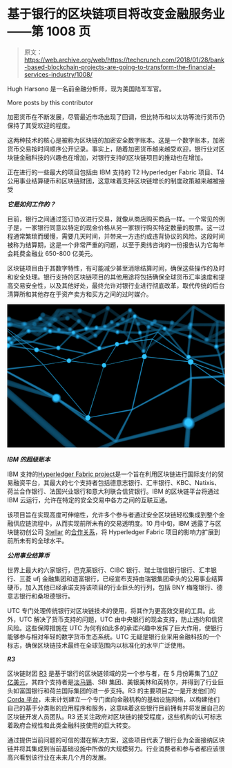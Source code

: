 # 基于银行的区块链项目将改变金融服务业——第 1008 页

> 原文：<https://web.archive.org/web/https://techcrunch.com/2018/01/28/bank-based-blockchain-projects-are-going-to-transform-the-financial-services-industry/1008/>

Hugh Harsono 是一名前金融分析师，现为美国陆军军官。

More posts by this contributor

加密货币在不断发展，尽管最近市场出现了回调，但比特币和以太坊等流行货币仍保持了其受欢迎的程度。

这两种技术的核心是被称为区块链的加密安全数字账本。这是一个数字账本，加密货币交易按时间顺序公开记录。事实上，随着加密货币越来越受欢迎，银行业对区块链金融科技的兴趣也在增加，对银行支持的区块链项目的推动也在增加。

正在进行的一些最大的项目包括由 IBM 支持的 T2 Hyperledger Fabric 项目、T4 公用事业结算硬币和区块链财团，这意味着支持区块链增长的制度政策越来越被接受

***它是如何工作的？***

目前，银行之间通过签订协议进行交易，就像从商店购买商品一样。一个常见的例子是，一家银行同意以特定的现金价格从另一家银行购买特定数量的股票。这一过程通常繁琐而缓慢，需要几天时间，并带来一方违约或违背协议的风险。这段时间被称为结算期，这是一个非常严重的问题，以至于奥纬咨询的一份报告认为它每年会耗费金融业 650-800 亿美元。

区块链项目由于其数字特性，有可能减少甚至消除结算时间，确保这些操作的及时和安全处理。银行支持的区块链项目的其他用途将包括确保全球货币汇率速度和提高交易安全性，以及其他好处，最终允许对银行业进行彻底改革，取代传统的后台清算所和其他存在于资产卖方和买方之间的过时媒介。

![](img/1cda16053a8f2c55729e1205421744bd.png)

***IBM 的超级账本***

IBM 支持的[Hyperledger Fabric project](https://web.archive.org/web/20200317203525/https://www.ibm.com/blockchain/hyperledger-fabric-support.html)是一个旨在利用区块链进行国际支付的贸易融资平台，其最大的七个支持者包括德意志银行、汇丰银行、KBC、Natixis、荷兰合作银行、法国兴业银行和意大利联合信贷银行。IBM 的区块链平台将通过 IBM 云运行，允许在特定的安全交易中各方之间的互联互通。

该项目旨在实现高度可伸缩性，允许多个参与者通过安全区块链轻松集成到整个金融供应链流程中，从而实现前所未有的交易透明度。10 月中旬，IBM 透露了与区块链初创公司 [Stellar](https://web.archive.org/web/20200317203525/https://www.stellar.org/) 的[合作关系](https://web.archive.org/web/20200317203525/https://www.coindesk.com/ibms-stellar-move-tech-giant-use-lumen-cryptocurrency-payments-rail/)，将 Hyperledger Fabric 项目的影响力扩展到前所未有的全球水平。

***公用事业结算币***

世界上最大的六家银行，巴克莱银行、CIBC 银行、瑞士瑞信银行银行、汇丰银行、三菱 ufj 金融集团和道富银行，已经宣布支持由瑞银集团牵头的公用事业结算硬币，加入其他已经承诺支持该项目的行业巨头的行列，包括 BNY 梅隆银行、德意志银行和桑坦德银行。

UTC 专门处理传统银行对区块链技术的使用，将其作为更高效交易的工具。此外，UTC 解决了货币支持的问题，UTC 由中央银行的现金支持，防止违约和信贷风险。这些保障措施在 UTC 为何有如此多的承诺兴趣中发挥了巨大作用，使银行能够参与相对年轻的数字货币生态系统。UTC 无疑是银行业采用金融科技的一个标志，确保区块链技术最终在全球范围内以标准化的水平广泛使用。

***R3***

区块链财团 [R3](https://web.archive.org/web/20200317203525/https://www.r3.com/) 是基于银行的区块链领域的另一个参与者，在 5 月份筹集了[1.07 亿美元](https://web.archive.org/web/20200317203525/https://beta.techcrunch.com/2017/05/23/blockchain-consortium-r3-raises-107-million/)，其四个支持者是[淡马锡](https://web.archive.org/web/20200317203525/http://www.temasek.com.sg/)、SBI 集团、美银美林和英特尔，并得到了行业巨头如富国银行和荷兰国际集团的进一步支持。R3 的主要项目之一是开发他们的 [Corda 平台](https://web.archive.org/web/20200317203525/https://www.americanbanker.com/news/r3-makes-code-for-financial-agreements-platform-open-source)，未来计划建立一个专门面向金融机构的基础设施网络，以构建他们自己的基于分类账的应用程序和服务，这意味着这些银行目前拥有并将发展自己的区块链开发人员团队。R3 还关注政府对区块链的接受程度，这些机构的认可标志着政府合规性和此类金融科技使用的巨大转变。

通过提供当前问题的可信的潜在解决方案，这些项目代表了银行业为全面接纳区块链并将其集成到当前基础设施中所做的大规模努力。行业消费者和参与者都应该很高兴看到该行业在未来几个月的发展。